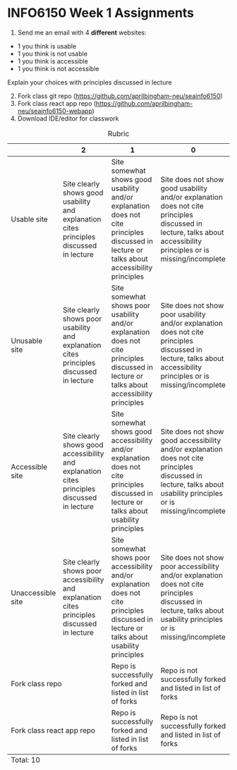 # INFO6150 Week 1 Assignments

1. Send me an email with 4 **different** websites:

* 1 you think is usable
* 1 you think is not usable
* 1 you think is accessible
* 1 you think is not accessible

Explain your choices with principles discussed in lecture

2. Fork class git repo (https://github.com/aprilbingham-neu/seainfo6150)
3. Fork class react app repo (https://github.com/aprilbingham-neu/seainfo6150-webapp)
4. Download IDE/editor for classwork


<table>
  <caption>Rubric</caption>
  <thead>
    <tr>
      <th></th>
      <th>2</th>
      <th>1</th>
      <th>0</th>
    </tr>
  </thead>
  <tbody>
    <tr>
      <td>Usable site</td>
      <td>Site clearly shows good usability and explanation cites principles discussed in lecture</td>
      <td>Site somewhat shows good usability and/or explanation does not cite principles discussed in lecture or talks about accessibility principles</td>
      <td>Site does not show good usability and/or explanation does not cite principles discussed in lecture, talks about accessibility principles or is missing/incomplete</td>
    </tr>
    <tr>
      <td>Unusable site</td>
      <td>Site clearly shows poor usability and explanation cites principles discussed in lecture</td>
      <td>Site somewhat shows poor usability and/or explanation does not cite principles discussed in lecture or talks about accessibility principles</td>
      <td>Site does not show poor usability and/or explanation does not cite principles discussed in lecture, talks about accessibility principles or is missing/incomplete</td>
    </tr>
    <tr>
      <td>Accessible site</td>
      <td>Site clearly shows good accessibility and explanation cites principles discussed in lecture</td>
      <td>Site somewhat shows good accessibility and/or explanation does not cite principles discussed in lecture or talks about usability principles</td>
      <td>Site does not show good accessibility and/or explanation does not cite principles discussed in lecture, talks about usability principles or is missing/incomplete</td>
    </tr>
    <tr>
      <td>Unaccessible site</td>
      <td>Site clearly shows poor accessibility and explanation cites principles discussed in lecture</td>
      <td>Site somewhat shows poor accessibility and/or explanation does not cite principles discussed in lecture or talks about usability principles</td>
      <td>Site does not show poor accessibility and/or explanation does not cite principles discussed in lecture, talks about usability principles or is missing/incomplete</td>
    </tr>
    <tr>
      <td colspan="2">Fork class repo</td>
      <td>Repo is successfully forked and listed in list of forks</td>
      <td>Repo is not successfully forked and listed in list of forks</td>
    </tr>
    <tr>
      <td colspan="2">Fork class react app repo</td>
      <td>Repo is successfully forked and listed in list of forks</td>
      <td>Repo is not successfully forked and listed in list of forks</td>
    </tr>
  </tbody>
  <tfoot>
    <td colspan="5">Total: 10</td>
  </tfoot>
</table>
